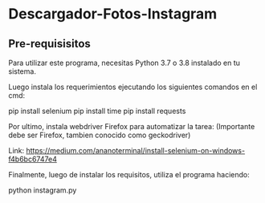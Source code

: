 # Descargador-Fotos-Instagram
## Pre-requisisitos

Para utilizar este programa, necesitas Python 3.7 o 3.8 instalado en tu sistema.

Luego instala los requerimientos ejecutando los siguientes comandos en el cmd:

pip install selenium
pip install time
pip install requests

Por ultimo, instala webdriver Firefox para automatizar la tarea: (Importante debe ser Firefox, tambien conocido como geckodriver)

Link: https://medium.com/ananoterminal/install-selenium-on-windows-f4b6bc6747e4

Finalmente, luego de instalar los requisitos, utiliza el programa haciendo:

python instagram.py


